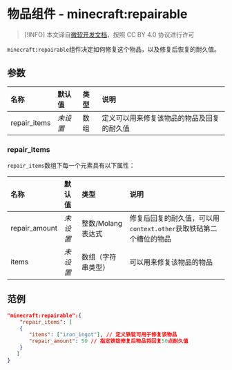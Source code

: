 # 物品组件 - minecraft:repairable
> [!INFO]
> 本文译自[微软开发文档](https://learn.microsoft.com/en-us/minecraft/creator/)，按照 CC BY 4.0 协议进行许可

    
`minecraft:repairable`组件决定如何修复这个物品，以及修复后恢复的耐久值。

## 参数

| 名称 | 默认值 | 类型 | 说明  |
|:----------|:----------|:----------|:----------|
| repair_items | *未设置* | 数组 | 定义可以用来修复该物品的物品及回复的耐久值 |

### repair_items
`repair_items`数组下每一个元素具有以下属性：

| 名称 | 默认值 | 类型 | 说明  |
|:----------|:----------|:----------|:----------|
| repair_amount | *未设置* | 整数/Molang表达式 | 修复后回复的耐久值，可以用`context.other`获取铁砧第二个槽位的物品 |
| items | *未设置* | 数组（字符串类型） | 可以用来修复该物品的物品 |

## 范例
```json
"minecraft:repairable":{
    "repair_items": [
    {
       "items": ["iron_ingot"], // 定义铁锭可用于修复该物品
       "repair_amount": 50 // 指定铁锭修复后物品将回复50点耐久值
    }
   ]
}
```
